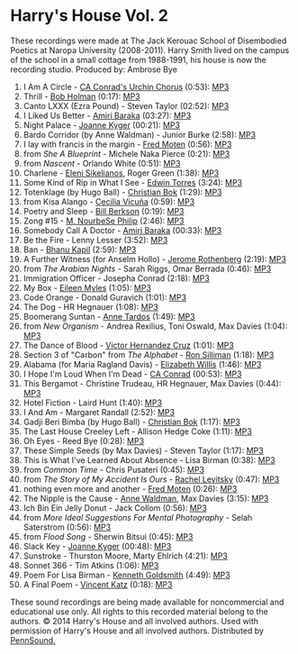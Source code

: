 Harry's House Vol. 2
====================

These recordings were made at The Jack Kerouac School of Disembodied Poetics at Naropa University (2008-2011). Harry Smith lived on the campus of the school in a small cottage from 1988-1991, his house is now the recording studio. Produced by: Ambrose Bye

1.  I Am A Circle - [CA Conrad's Urchin Chorus](CAConrad.php) (0:53): [MP3](https://media.sas.upenn.edu/pennsound/authors/CAConrad/CAConrad_I-Am-A-Circle_Harrys-House-Vol-2_School-of-Disembodied-Poetics.mp3)
2.  Thrill - [Bob Holman](Holman.php) (0:17): [MP3](https://media.sas.upenn.edu/pennsound/authors/Holman/Holman-Bob_Thrill_Harrys-House-Vol-2_School-of-Disembodied-Poetics.mp3)
3.  Canto LXXX (Ezra Pound) - Steven Taylor (02:52): [MP3](https://media.sas.upenn.edu/pennsound/authors/Taylor-Steven/Taylor-Steven_Canto-LXXX-Ezra-Pound_Harrys-House-Vol-2_School-of-Disembodied-Poetics.mp3.mp3)
4.  I Liked Us Better - [Amiri Baraka](Baraka.php) (03:27): [MP3](https://media.sas.upenn.edu/pennsound/authors/Baraka/Baraka-Amiri_I-Liked-Us-Better_Harrys-House-Vol-2.mp3)
5.  Night Palace - [Joanne Kyger](Kyger.php) (00:21): [MP3](https://media.sas.upenn.edu/pennsound/authors/Kyger/Kyger-Joanne_Night-Palace_Harrys-House-Vol-2.mp3)
6.  Bardo Corridor (by Anne Waldman) - Junior Burke (2:58): [MP3](https://media.sas.upenn.edu/pennsound/authors/Burke/Burke-Junior_Bardo-Corridor-Anne-Waldman_Harrys-House-Vol-2.mp3)
7.  I lay with francis in the margin - [Fred Moten](Moten.php) (0:56): [MP3](https://media.sas.upenn.edu/pennsound/authors/Moten/Moten-Fred_I-lay-with-francis-in-the-margin_Harrys-House-Vol-2.mp3)
8.  from *She A Blueprint* - Michele Naka Pierce (0:21): [MP3](https://media.sas.upenn.edu/pennsound/authors/Pierce/Pierce-Michelle-Naka_from-She-A-Blueprint_Harrys-House-Vol-2.mp3)
9.  from *Nascent* - Orlando White (0:51): [MP3](https://media.sas.upenn.edu/pennsound/authors/White-Orlando/White-Orlando_from-Nascent_Harrys-House-Vol-2.mp3)
10. Charlene - [Eleni Sikelianos](Sikelianos.php), Roger Green (1:38): [MP3](https://media.sas.upenn.edu/pennsound/authors/Sikelianos/Sikelianos-Eleni-and-Roger-Green_Charlene_Harrys-House-Vol-2.mp3)
11. Some Kind of Rip in What I See - [Edwin Torres](Torres.php) (3:24): [MP3](https://media.sas.upenn.edu/pennsound/authors/Torres/Torres-Edwin_Some-Kind-Of-Rip-In-What-I-See_Harrys-House-Vol-2.mp3)
12. Totenklage (by Hugo Ball) - [Christian Bok](Bok.php) (1:29): [MP3](https://media.sas.upenn.edu/pennsound/authors/Bok/Bok-Christian_Totenklage-Hugo-Ball_Harrys-House-Vol-2.mp3)
13. from Kisa Alango - [Cecilia Vicuña](Vicuna.php) (0:59): [MP3](https://media.sas.upenn.edu/pennsound/authors/Vicuna/Vicuna-Cecilia_from-Kisa-Alango_Harrys-House-Vol-2.mp3)
14. Poetry and Sleep - [Bill Berkson](Berkson.php) (0:19): [MP3](https://media.sas.upenn.edu/pennsound/authors/Berkson/Berkson-Bill_Poetry-and-Sleep_Harrys-House-Vol-2.mp3)
15. Zong \#15 - [M. NourbeSe Philip](Philip.php) (2:46): [MP3](https://media.sas.upenn.edu/pennsound/authors/Philip/Philip-M-NourbeSe_Zong-15_Harrys-House-Vol-2.mp3)
16. Somebody Call A Doctor - [Amiri Baraka](Baraka.php) (00:33): [MP3](https://media.sas.upenn.edu/pennsound/authors/Baraka/Baraka-Amiri_Somebody-Call-A-Doctor_Harrys-House-Vol-2.mp3)
17. Be the Fire - Lenny Lesser (3:52): [MP3](https://media.sas.upenn.edu/pennsound/authors/Lesser/Lesser-Lenny_Be-the-Fire_Harrys-House-Vol-2.mp3)
18. Ban - [Bhanu Kapil](Kapil.php) (2:59): [MP3](https://media.sas.upenn.edu/pennsound/authors/Kapil/Kapil-Bhanu_Ban_Harrys-House-Vol-2.mp3)
19. A Further Witness (for Anselm Hollo) - [Jerome Rothenberg](Rothenberg.php) (2:19): [MP3](https://media.sas.upenn.edu/pennsound/authors/Rothenberg/Rothenberg-Jerome_A-Further-Witness-for-Anselm-Hollo_Harrys-House-Vol-2.mp3)
20. from *The Arabian Nights* - Sarah Riggs, Omar Berrada (0:46): [MP3](https://media.sas.upenn.edu/pennsound/authors/Riggs/Riggs-Sarah-and-Omar-Berrada_from-The-Arabian-Nights_Harrys-House-Vol-2.mp3)
21. Immigration Officer - Josepha Conrad (2:18): [MP3](https://media.sas.upenn.edu/pennsound/authors/Conrad-Josepha/Conrad-Josepha_Immigration-Officer_Harrys-House-Vol-2.mp3)
22. My Box - [Eileen Myles](Myles.php) (1:05): [MP3](https://media.sas.upenn.edu/pennsound/authors/Myles/Myles-Eileen_My-Box_Harrys-House-Vol-2.mp3)
23. Code Orange - Donald Guravich (1:01): [MP3](https://media.sas.upenn.edu/pennsound/authors/Guravich/Guravich-Donald_Code-Orange_Harrys-House-Vol-2.mp3)
24. The Dog - HR Hegnauer (1:08): [MP3](https://media.sas.upenn.edu/pennsound/authors/Hegnauer/Hegnauer-HG_The-Dog_Harrys-House-Vol-2.mp3)
25. Boomerang Suntan - [Anne Tardos](Tardos.php) (1:49): [MP3](https://media.sas.upenn.edu/pennsound/authors/Tardos/Tardos-Anne_Boomerang-Suntan_Harrys-House-Vol-2.mp3)
26. from *New Organism* - Andrea Rexilius, Toni Oswald, Max Davies (1:04): [MP3](https://media.sas.upenn.edu/pennsound/authors/Rexilius/Rexilius-Andrea-Toni-Oswald-and-Max-Davies_from-New-Organism_Harrys-House-Vol-2.mp3)
27. The Dance of Blood - [Victor Hernandez Cruz](Cruz.php) (1:01): [MP3](https://media.sas.upenn.edu/pennsound/authors/Cruz/Cruz-Victor-Hernandez_The-Dance-Of-Blood_Harrys-House-Vol-2.mp3)
28. Section 3 of "Carbon" from *The Alphabet* - [Ron Silliman](Silliman.php) (1:18): [MP3](https://media.sas.upenn.edu/pennsound/authors/Silliman/Silliman-Ron_Section-3-Of-Carbon-From-The-Alphabet_Harrys-House-Vol-2.mp3)
29. Alabama (for Maria Ragland Davis) - [Elizabeth Willis](Willis.php) (1:46): [MP3](https://media.sas.upenn.edu/pennsound/authors/Willis/Willis-Elizabeth_Alabama-for-Maria-Ragland-Davis_Harrys-House-Vol-2.mp3)
30. I Hope I'm Loud When I'm Dead - [CA Conrad](CAConrad.php) (00:53): [MP3](https://media.sas.upenn.edu/pennsound/authors/CAConrad/CAConrad_I-Hope-Im-Loud-When-Im-Dead_Harrys-House-Vol-2_School-of-Disembodied-Poetics.mp3)
31. This Bergamot - Christine Trudeau, HR Hegnauer, Max Davies (0:44): [MP3](https://media.sas.upenn.edu/pennsound/authors/Hegnauer/Hegnauer-HG-Christine-Trudeau-and-Max-Davies_This-Bergamot_Harrys-House-Vol-2.mp3)
32. Hotel Fiction - Laird Hunt (1:40): [MP3](https://media.sas.upenn.edu/pennsound/authors/Hunt-Laird/Hunt-Laird_Hotel-Fiction_Harrys-House-Vol-2.mp3)
33. I And Am - Margaret Randall (2:52): [MP3](https://media.sas.upenn.edu/pennsound/authors/Randall-Margaret/Randall-Margaret-I-And-Am_Harrys-House-Vol-2.mp3)
34. Gadji Beri Bimba (by Hugo Ball) - [Christian Bok](Bok.php) (1:17): [MP3](https://media.sas.upenn.edu/pennsound/authors/Bok/Bok-Christian_Gadji-Beri-Bimba-Hugo-Ball_Harrys-House-Vol-2.mp3)
35. The Last House Creeley Left - Allison Hedge Coke (1:11): [MP3](https://media.sas.upenn.edu/pennsound/authors/Coke/Coke-Allison-Hedge_The-Last-House-Creeley-Left_Harrys-House-Vol-2.mp3)
36. Oh Eyes - Reed Bye (0:28): [MP3](https://media.sas.upenn.edu/pennsound/authors/Bye/Bye-Reed_Oh-Eyes_Harrys-House-Vol-2.mp3)
37. These Simple Seeds (by Max Davies) - Steven Taylor (1:17): [MP3](https://media.sas.upenn.edu/pennsound/authors/Taylor-Steven/Taylor-Steven_These-Simple-Seeds-Max-Davies_Harrys-House-Vol-2_School-of-Disembodied-Poetics.mp3.mp3)
38. This is What I've Learned About Absence - Lisa Birman (0:38): [MP3](https://media.sas.upenn.edu/pennsound/authors/Birman/Birman-Lisa_This-Is-What-Ive-Learned-About-Absence_Harrys-House-Vol-2.mp3)
39. from *Common Time* - Chris Pusateri (0:45): [MP3](https://media.sas.upenn.edu/pennsound/authors/Pusateri/Pusateri-Chris_from-Common-Time_Harrys-House-Vol-2.mp3)
40. from *The Story of My Accident Is Ours* - [Rachel Levitsky](Levitsky.php) (0:47): [MP3](https://media.sas.upenn.edu/pennsound/authors/Levitsky/Levitsky-Rachel_from-The-Story-Of-My-Accident-Is-Ours_Harrys-House-Vol-2.mp3)
41. nothing even more and another - [Fred Moten](Moten.php) (0:26): [MP3](https://media.sas.upenn.edu/pennsound/authors/Moten/Moten-Fred_Nothing-even-more-and-another_Harrys-House-Vol-2)
42. The Nipple is the Cause - [Anne Waldman](Waldman.php), Max Davies (3:15): [MP3](https://media.sas.upenn.edu/pennsound/authors/Waldman/Waldman-Anne-and-Max-Davies_The-Nipple-Is-The-Cause_Harrys-House-Vol-2.mp3)
43. Ich Bin Ein Jelly Donut - Jack Collom (0:56): [MP3](https://media.sas.upenn.edu/pennsound/authors/Collom/Collom-Jack_Ich-Bin-Ein-Jelly-Donut_Harrys-House-Vol-2.mp3)
44. from *More Ideal Suggestions For Mental Photography* - Selah Saterstrom (0:56): [MP3](https://media.sas.upenn.edu/pennsound/authors/Saterstrom/Saterstrom-Selah_from-More-Ideal-Suggestions-For-Mental-Photography_Harrys-House-Vol-2.mp3)
45. from *Flood Song* - Sherwin Bitsui (0:45): [MP3](https://media.sas.upenn.edu/pennsound/authors/Bitsui/Bitsui-Sherwin_from-Flood-Song_Harrys-House-Vol-2.mp3)
46. Slack Key - [Joanne Kyger](Kyger.php) (00:48): [MP3](https://media.sas.upenn.edu/pennsound/authors/Kyger/Kyger-Joanne_Slack-Key_Harrys-House-Vol-2.mp3)
47. Sunstroke - Thurston Moore, Marty Ehlrich (4:21): [MP3](https://media.sas.upenn.edu/pennsound/authors/Moore-Thurston/Moore-Thurston-and-Marty-Ehlrich_Sunstroke_Harrys-House-Vol-2.mp3)
48. Sonnet 366 - Tim Atkins (1:06): [MP3](https://media.sas.upenn.edu/pennsound/authors/Atkins/Tim-Atkins_Sonnet-366_Harrys-House-Vol-2.mp3)
49. Poem For Lisa Birman - [Kenneth Goldsmith](Goldsmith.php) (4:49): [MP3](https://media.sas.upenn.edu/pennsound/authors/Goldsmith/Golsmith-Kenneth_Poem-For-Lisa-Birman_Harrys-House-Vol-2.mp3)
50. A Final Poem - [Vincent Katz](Katz.php) (0:18): [MP3](https://media.sas.upenn.edu/pennsound/authors/Katz/Katz-Vincent_A-Final-Poem_Harrys-House-Vol-2.mp3)

These sound recordings are being made available for noncommercial and educational use only. All
rights to this recorded material belong to the authors. © 2014 Harry's House and all involved authors. Used with permission of Harry's House and all involved authors.
Distributed by [PennSound.](../index.html)
